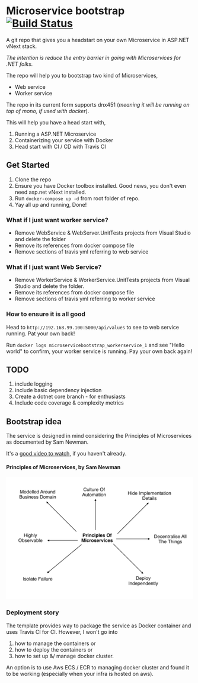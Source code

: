 # Microservice bootstrap  [![Build Status](https://travis-ci.org/PageUpPeopleOrg/microservice-bootstrap.svg?branch=master)](https://travis-ci.org/PageUpPeopleOrg/microservice-bootstrap)

A git repo that gives you a headstart on your own Microservice in ASP.NET vNext stack.

*_The intention is reduce the entry barrier in going with Microservices for .NET folks._*

The repo will help you to bootstrap two kind of Microservices,
* Web service
* Worker service

The repo in its current form supports dnx451 (_meaning it will be running on top of mono, if used with docker_).

This will help you have a head start with,

1. Running a ASP.NET Microservice
1. Containerizing your service with Docker
2. Head start with CI / CD with Travis CI

## Get Started

1. Clone the repo
2. Ensure you have Docker toolbox installed. Good news, you don't even need asp.net vNext installed.
3. Run `docker-compose up -d` from root folder of repo.
4. Yay all up and running, Done!

### What if I just want worker service?
* Remove WebService & WebServer.UnitTests projects from Visual Studio and delete the folder
* Remove its references from docker compose file
* Remove sections of travis yml referring to web service

### What if I just want Web Service?
* Remove WorkerService & WorkerService.UnitTests projects from Visual Studio and delete the folder.
* Remove its references from docker compose file
* Remove sections of travis yml referring to worker service

### How to ensure it is all good

Head to `http://192.168.99.100:5000/api/values` to see to web service running. Pat your own back!

Run `docker logs microservicebootstrap_workerservice_1` and see "Hello world" to confirm, your worker service is running. Pay your own back again!

## TODO

1. include logging
2. include basic dependency injection
3. Create a dotnet core branch - for enthusiasts
4. Include code coverage & complexity metrics

## Bootstrap idea

The service is designed in mind considering the Principles of Microservices as documented by Sam Newman.

It's a [good video to watch](https://vimeo.com/131632250), if you haven't already.

#### Principles of Microservices, by Sam Newman

![Sam Newman's Principles of Microservices](https://raw.githubusercontent.com/PageUpPeopleOrg/microservice-bootstrap/master/principles.png "Principles of Microservices, by Sam Newman")

### Deployment story
The template provides way to package the service as Docker container and uses Travis CI for CI.
However, I won't go into
1. how to manage the containers or
2. how to deploy the containers or
3. how to set up &/ manage docker cluster.

An option is to use Aws ECS / ECR to managing docker cluster and found it to be working (especially when your infra is hosted on aws).
